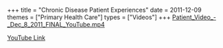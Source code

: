 +++
title = "Chronic Disease Patient Experiences"
date = 2011-12-09
themes = ["Primary Health Care"]
types = ["Videos"]
+++
[Patient_Video_-_Dec_8_2011_FINAL_YouTube.mp4](/files/Patient_Video_-_Dec_8_2011_FINAL_YouTube.mp4)

[YouTube Link](https://www.youtube.com/watch?v=yw8rb-RIGMI)
